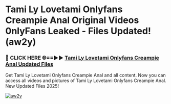 # Tami Ly Lovetami Onlyfans Creampie Anal Original Videos 0nlyFans Leaked - Files Updated! (aw2y)

<h3>🔴 CLICK HERE 🌐==►► <a href="https://best4dudes.click/HH4t6V" rel="nofollow">Tami Ly Lovetami Onlyfans Creampie Anal Updated Files</a></h3>

Get Tami Ly Lovetami Onlyfans Creampie Anal and all content. Now you can access all videos and pictures of Tami Ly Lovetami Onlyfans Creampie Anal. New Updated Files 2025!

[![aw2y](https://github.com/user-attachments/assets/8c521d6e-e6e3-4a75-9320-d58ab9d79d5b)](https://best4dudes.click/HH4t6V)

